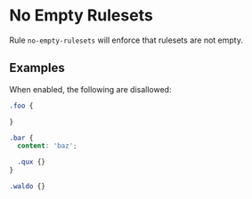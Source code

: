 # No Empty Rulesets

Rule `no-empty-rulesets` will enforce that rulesets are not empty.

## Examples

When enabled, the following are disallowed:

```scss
.foo {

}

.bar {
  content: 'baz';

  .qux {}
}

.waldo {}
```
